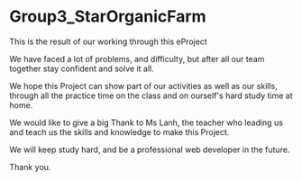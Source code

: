 # Group3_StarOrganicFarm

This is the result of our working through this eProject

We have faced a lot of problems, and difficulty, but after all our team together stay confident and solve it all.

We hope this Project can show part of our activities as well as our skills, through all the practice time on the class and on ourself's hard study time at home.

We would like to give a big Thank to Ms Lanh, the teacher who leading us and teach us the skills and knowledge to make this Project.

We will keep study hard, and be a professional web developer in the future.

Thank you.

